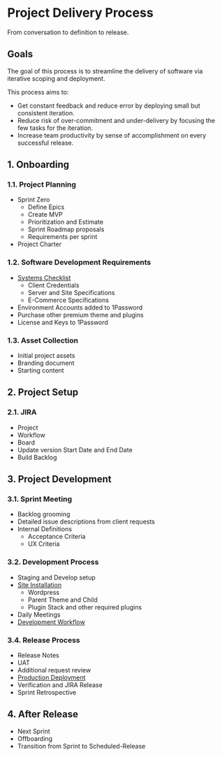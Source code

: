 # Project Delivery Process

From conversation to definition to release.



## Goals

The goal of this process is to streamline the delivery of software via iterative scoping and deployment.

This process aims to:
- Get constant feedback and reduce error by deploying small but consistent iteration.
- Reduce risk of over-commitment and under-delivery by focusing the few tasks for the iteration.
- Increase team productivity by sense of accomplishment on every successful release.




## 1. Onboarding 

### 1.1. Project Planning

- Sprint Zero
  - Define Epics
  - Create MVP
  - Prioritization and Estimate
  - Sprint Roadmap proposals
  - Requirements per sprint
- Project Charter

### 1.2.  Software Development Requirements

- [Systems Checklist](https://github.com/radapdal/process/blob/master/SystemsChecklist.xlsx)
  - Client Credentials
  - Server and Site Specifications
  - E-Commerce Specifications
- Environment Accounts added to 1Password  
- Purchase other premium theme and plugins
- License and Keys to 1Password

### 1.3. Asset Collection

- Initial project assets
- Branding document
- Starting content



## 2. Project Setup

### 2.1. JIRA
- Project
- Workflow
- Board
- Update version Start Date and End Date
- Build Backlog




## 3. Project Development

### 3.1. Sprint Meeting

- Backlog grooming
- Detailed issue descriptions from client requests
- Internal Definitions 
  - Acceptance Criteria
  - UX Criteria

### 3.2. Development Process

- Staging and Develop setup
- [Site Installation](https://github.com/radapdal/process/blob/master/siteinstallationprocedures.md)
  - Wordpress
  - Parent Theme and Child
  - Plugin Stack and other required plugins
- Daily Meetings
- [Development Workflow](https://github.com/radapdal/process/blob/master/webdevelopmentworkflow.md)

### 3.4. Release Process

- Release Notes
- UAT
- Additional request review
- [Production Deployment](https://github.com/radapdal/process/blob/master/deploymentprocedures.md)
- Verification and JIRA Release
- Sprint Retrospective




## 4. After Release

- Next Sprint
- Offboarding
- Transition from Sprint to Scheduled-Release 
